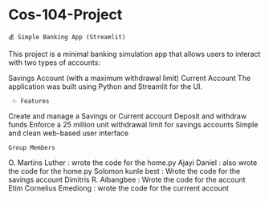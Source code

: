 # Cos-104-Project
    💰 Simple Banking App (Streamlit)
This project is a minimal banking simulation app that allows users to interact with two types of accounts:

Savings Account (with a maximum withdrawal limit)
Current Account
The application was built using Python and Streamlit for the UI.

     ✨ Features
Create and manage a Savings or Current account
Deposit and withdraw funds
Enforce a 25 million unit withdrawal limit for savings accounts
Simple and clean web-based user interface

    Group Members
 O. Martins Luther : wrote the code for the home.py
Ajayi Daniel : also wrote the code for the home.py
Solomon kunle best : Wrote the code for the savings account
Dimitris R. Aibangbee : Wrote the code for the account
Etim Cornelius Emediong : wrote the code for the currrent account
